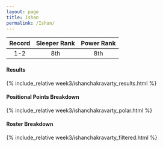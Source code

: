 ```yaml
---
layout: page
title: Ishan
permalink: /Ishan/
---
```


Record | Sleeper Rank | Power Rank               
:--: | :--: | :--:
1-2 | 8th | 8th   

#### Results
{% include_relative week3/ishanchakravarty_results.html %}

#### Positional Points Breakdown
{% include_relative week3/ishanchakravarty_polar.html %}

#### Roster Breakdown
{% include_relative week3/ishanchakravarty_filtered.html %}

